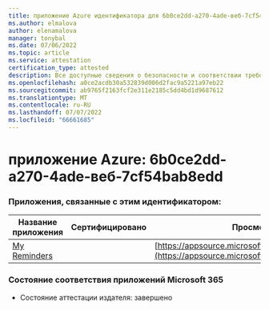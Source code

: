 ```yaml
---
title: приложение Azure идентификатора для 6b0ce2dd-a270-4ade-веб-7cf54bab8edd
ms.author: elmalova
author: elenamalova
manager: tonybal
ms.date: 07/06/2022
ms.topic: article
ms.service: attestation
certification_type: attested
description: Все доступные сведения о безопасности и соответствии требованиям для 6b0ce2dd-a270-4ade-веб-7cf54bab8edd.
ms.openlocfilehash: a0ce2acdb30a532839d006d2fac9a5221a97eb22
ms.sourcegitcommit: ab9765f2163fcf2e311e2185c5dd4bd1d9687612
ms.translationtype: MT
ms.contentlocale: ru-RU
ms.lasthandoff: 07/07/2022
ms.locfileid: "66661685"
---
```

# <a name="azure-app-id-6b0ce2dd-a270-4ade-babb-7cf54bab8edd"></a>приложение Azure: 6b0ce2dd-a270-4ade-веб-7cf54bab8edd


### <a name="apps-associated-with-this-id"></a>Приложения, связанные с этим идентификатором:
| **Название приложения** | **Сертифицировано** | **Просмотр в AppSource** |
|--------------|---------------|-----------------------|
| [My Reminders](../forward/WA200004342.md) |  | [https://appsource.microsoft.com/product/office/WA200004342](https://appsource.microsoft.com/product/office/WA200004342) |

### <a name="microsoft-365-app-compliance-status"></a>Состояние соответствия приложений Microsoft 365
- Состояние аттестации издателя: завершено
